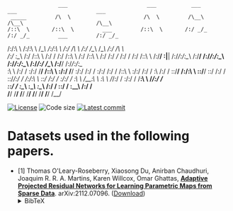 <!-- # datasets -->





                    ___                         ___           ___           ___                         ___     
     _____         /\  \                       /\  \         /\__\         /\__\                       /\__\    
    /::\  \       /::\  \         ___         /::\  \       /:/ _/_       /:/ _/_         ___         /:/ _/_   
   /:/\:\  \     /:/\:\  \       /\__\       /:/\:\  \     /:/ /\  \     /:/ /\__\       /\__\       /:/ /\  \  
  /:/  \:\__\   /:/ /::\  \     /:/  /      /:/ /::\  \   /:/ /::\  \   /:/ /:/ _/_     /:/  /      /:/ /::\  \ 
 /:/__/ \:|__| /:/_/:/\:\__\   /:/__/      /:/_/:/\:\__\ /:/_/:/\:\__\ /:/_/:/ /\__\   /:/__/      /:/_/:/\:\__\
 \:\  \ /:/  / \:\/:/  \/__/  /::\  \      \:\/:/  \/__/ \:\/:/ /:/  / \:\/:/ /:/  /  /::\  \      \:\/:/ /:/  /
  \:\  /:/  /   \::/__/      /:/\:\  \      \::/__/       \::/ /:/  /   \::/_/:/  /  /:/\:\  \      \::/ /:/  / 
   \:\/:/  /     \:\  \      \/__\:\  \      \:\  \        \/_/:/  /     \:\/:/  /   \/__\:\  \      \/_/:/  /  
    \::/  /       \:\__\          \:\__\      \:\__\         /:/  /       \::/  /         \:\__\       /:/  /   
     \/__/         \/__/           \/__/       \/__/         \/__/         \/__/           \/__/       \/__/    






[![License](https://img.shields.io/github/license/tomoleary/hessianlearn)](./LICENSE.md)
![Code size](https://img.shields.io/github/languages/code-size/tomoleary/hessianlearn)
[![Latest commit](https://img.shields.io/github/last-commit/tomoleary/hessianlearn)](https://github.com/tomoleary/hessianlearn/commits/master)

# Datasets used in the following papers.

- \[1\] Thomas O'Leary-Roseberry, Xiaosong Du, Anirban Chaudhuri, Joaquim R. R. A. Martins, Karen Willcox, Omar Ghattas,
[**Adaptive Projected Residual Networks for Learning Parametric Maps from Sparse Data**](https://arxiv.org/abs/2112.07096).
arXiv:2112.07096.
([Download](https://arxiv.org/pdf/2112.07096.pdf))<details><summary>BibTeX</summary><pre>
@article{OLearyRoseberryDuChaudhuriEtAl2021,
  title={Adaptive Projected Residual Networks for Learning Parametric Maps from Sparse Data},
  author={O'Leary-Roseberry, Thomas and Du, Xiaosong, and Chaudhuri, Anirban, and Martins Joaqium R. R. A., and Willcox, Karen, and Ghattas, Omar},
  journal={arXiv preprint arXiv:2112.07096},
  year={2021}
}
}</pre></details>